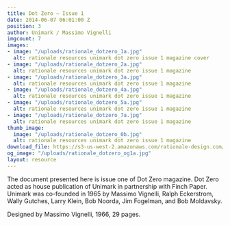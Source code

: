 ```yaml
---
title: Dot Zero – Issue 1
date: 2014-06-07 06:01:00 Z
position: 3
author: Unimark / Massimo Vignelli
imgcount: 7
images:
- image: "/uploads/rationale_dotzero_1a.jpg"
  alt: rationale resources unimark dot zero issue 1 magazine cover
- image: "/uploads/rationale_dotzero_2a.jpg"
  alt: rationale resources unimark dot zero issue 1 magazine
- image: "/uploads/rationale_dotzero_3a.jpg"
  alt: rationale resources unimark dot zero issue 1 magazine
- image: "/uploads/rationale_dotzero_4a.jpg"
  alt: rationale resources unimark dot zero issue 1 magazine
- image: "/uploads/rationale_dotzero_5a.jpg"
  alt: rationale resources unimark dot zero issue 1 magazine
- image: "/uploads/rationale_dotzero_7a.jpg"
  alt: rationale resources unimark dot zero issue 1 magazine
thumb_image:
  image: "/uploads/rationale_dotzero_0b.jpg"
  alt: rationale resources unimark dot zero issue 1 magazine
download_file: https://s3-us-west-2.amazonaws.com/rationale-design.com/resources/files/Vignelli_DotZero_Issue1.pdf
og_image: "/uploads/rationale_dotzero_og1a.jpg"
layout: resource
---
```


The document presented here is issue one of Dot Zero magazine. Dot Zero acted as house publication of Unimark in partnership with Finch Paper. Unimark was co-founded in 1965 by Massimo Vignelli, Ralph Eckerstrom, Wally Gutches, Larry Klein, Bob Noorda, Jim Fogelman, and Bob Moldavsky.

Designed by Massimo Vignelli, 1966, 29 pages.

